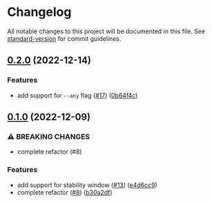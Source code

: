 # Changelog

All notable changes to this project will be documented in this file. See [standard-version](https://github.com/conventional-changelog/standard-version) for commit guidelines.

## [0.2.0](https://github.com/metcoder95/wait-on/compare/v0.1.0...v0.2.0) (2022-12-14)


### Features

* add support for `--any` flag ([#17](https://github.com/metcoder95/wait-on/issues/17)) ([0b64f4c](https://github.com/metcoder95/wait-on/commit/0b64f4ca4a1db956533ef33d52f6044d0652cf18))

## [0.1.0](https://github.com/metcoder95/wait-on/compare/v6.0.1...v0.1.0) (2022-12-09)


### ⚠ BREAKING CHANGES

* complete refactor (#8)

### Features

* add support for stability window ([#13](https://github.com/metcoder95/wait-on/issues/13)) ([e4d6cc9](https://github.com/metcoder95/wait-on/commit/e4d6cc9d8ddca853ed10979f1abb84593d312b87))
* complete refactor ([#8](https://github.com/metcoder95/wait-on/issues/8)) ([b30a2df](https://github.com/metcoder95/wait-on/commit/b30a2df818b89eb2059765c6bdbb883f1e7d9f75))
